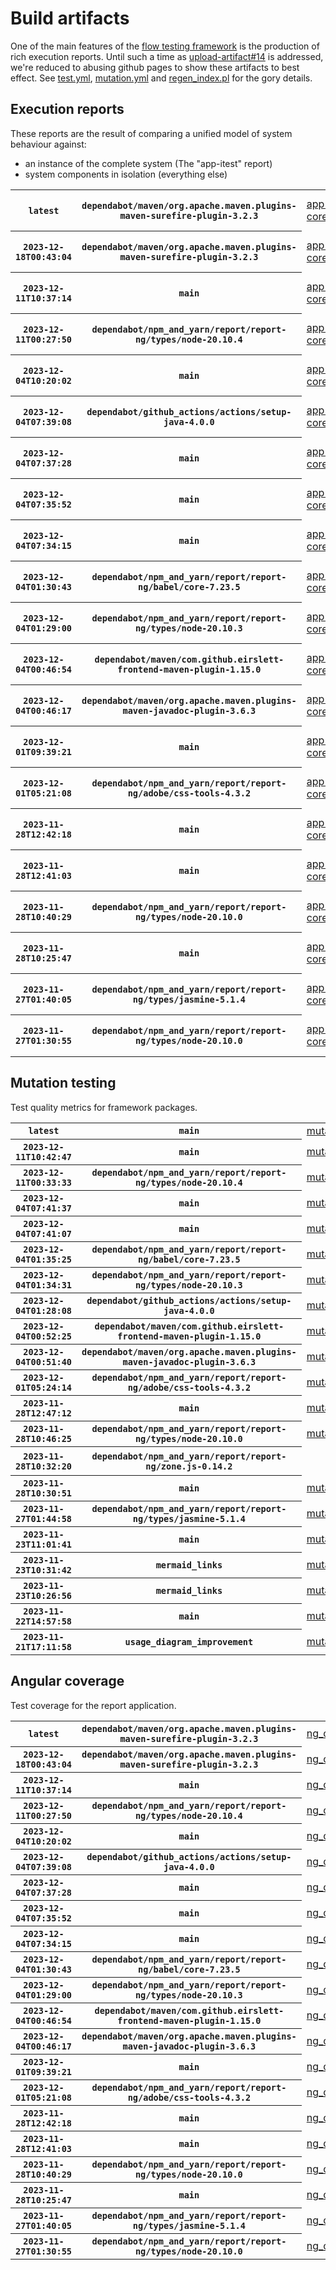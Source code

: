 # Build artifacts

One of the main features of the [flow testing framework](https://github.com/Mastercard/flow) is the production of rich execution reports.
Until such a time as [upload-artifact#14](https://github.com/actions/upload-artifact/issues/14) is addressed, we're reduced to abusing github pages to show these artifacts to best effect.
See [test.yml](https://github.com/Mastercard/flow/blob/main/.github/workflows/test.yml), [mutation.yml](https://github.com/Mastercard/flow/blob/main/.github/workflows/mutation.yml) and [regen_index.pl](https://github.com/Mastercard/flow/blob/pages/regen_index.pl) for the gory details.

## Execution reports

These reports are the result of comparing a unified model of system behaviour against:
 * an instance of the complete system (The "app-itest" report)
 * system components in isolation (everything else)

<!-- start:execution -->
<table>
	<tbody>
		<tr> <th><code>latest</code></th>
			 <th><code>dependabot/maven/org.apache.maven.plugins-maven-surefire-plugin-3.2.3</code></th>
			<td><a href="execution/latest/app-core/target/mctf/latest/index.html">app-core</a></td>
			<td><a href="execution/latest/app-histogram/target/mctf/latest/index.html">app-histogram</a></td>
			<td><a href="execution/latest/app-itest/target/mctf/latest/index.html">app-itest</a></td>
			<td><a href="execution/latest/app-queue/target/mctf/latest/index.html">app-queue</a></td>
			<td><a href="execution/latest/app-store/target/mctf/latest/index.html">app-store</a></td>
			<td><a href="execution/latest/app-ui/target/mctf/latest/index.html">app-ui</a></td>
			<td><a href="execution/latest/app-web-ui/target/mctf/latest/index.html">app-web-ui</a></td>
		</tr>
		<tr> <th><code>2023-12-18T00:43:04</code></th>
			 <th><code>dependabot/maven/org.apache.maven.plugins-maven-surefire-plugin-3.2.3</code></th>
			<td><a href="execution/1702860184/app-core/target/mctf/latest/index.html">app-core</a></td>
			<td><a href="execution/1702860184/app-histogram/target/mctf/latest/index.html">app-histogram</a></td>
			<td><a href="execution/1702860184/app-itest/target/mctf/latest/index.html">app-itest</a></td>
			<td><a href="execution/1702860184/app-queue/target/mctf/latest/index.html">app-queue</a></td>
			<td><a href="execution/1702860184/app-store/target/mctf/latest/index.html">app-store</a></td>
			<td><a href="execution/1702860184/app-ui/target/mctf/latest/index.html">app-ui</a></td>
			<td><a href="execution/1702860184/app-web-ui/target/mctf/latest/index.html">app-web-ui</a></td>
		</tr>
		<tr> <th><code>2023-12-11T10:37:14</code></th>
			 <th><code>main</code></th>
			<td><a href="execution/1702291034/app-core/target/mctf/latest/index.html">app-core</a></td>
			<td><a href="execution/1702291034/app-histogram/target/mctf/latest/index.html">app-histogram</a></td>
			<td><a href="execution/1702291034/app-itest/target/mctf/latest/index.html">app-itest</a></td>
			<td><a href="execution/1702291034/app-queue/target/mctf/latest/index.html">app-queue</a></td>
			<td><a href="execution/1702291034/app-store/target/mctf/latest/index.html">app-store</a></td>
			<td><a href="execution/1702291034/app-ui/target/mctf/latest/index.html">app-ui</a></td>
			<td><a href="execution/1702291034/app-web-ui/target/mctf/latest/index.html">app-web-ui</a></td>
		</tr>
		<tr> <th><code>2023-12-11T00:27:50</code></th>
			 <th><code>dependabot/npm_and_yarn/report/report-ng/types/node-20.10.4</code></th>
			<td><a href="execution/1702254470/app-core/target/mctf/latest/index.html">app-core</a></td>
			<td><a href="execution/1702254470/app-histogram/target/mctf/latest/index.html">app-histogram</a></td>
			<td><a href="execution/1702254470/app-itest/target/mctf/latest/index.html">app-itest</a></td>
			<td><a href="execution/1702254470/app-queue/target/mctf/latest/index.html">app-queue</a></td>
			<td><a href="execution/1702254470/app-store/target/mctf/latest/index.html">app-store</a></td>
			<td><a href="execution/1702254470/app-ui/target/mctf/latest/index.html">app-ui</a></td>
			<td><a href="execution/1702254470/app-web-ui/target/mctf/latest/index.html">app-web-ui</a></td>
		</tr>
		<tr> <th><code>2023-12-04T10:20:02</code></th>
			 <th><code>main</code></th>
			<td><a href="execution/1701685202/app-core/target/mctf/latest/index.html">app-core</a></td>
			<td><a href="execution/1701685202/app-histogram/target/mctf/latest/index.html">app-histogram</a></td>
			<td><a href="execution/1701685202/app-itest/target/mctf/latest/index.html">app-itest</a></td>
			<td><a href="execution/1701685202/app-queue/target/mctf/latest/index.html">app-queue</a></td>
			<td><a href="execution/1701685202/app-store/target/mctf/latest/index.html">app-store</a></td>
			<td><a href="execution/1701685202/app-ui/target/mctf/latest/index.html">app-ui</a></td>
			<td><a href="execution/1701685202/app-web-ui/target/mctf/latest/index.html">app-web-ui</a></td>
		</tr>
		<tr> <th><code>2023-12-04T07:39:08</code></th>
			 <th><code>dependabot/github_actions/actions/setup-java-4.0.0</code></th>
			<td><a href="execution/1701675548/app-core/target/mctf/latest/index.html">app-core</a></td>
			<td><a href="execution/1701675548/app-histogram/target/mctf/latest/index.html">app-histogram</a></td>
			<td><a href="execution/1701675548/app-itest/target/mctf/latest/index.html">app-itest</a></td>
			<td><a href="execution/1701675548/app-queue/target/mctf/latest/index.html">app-queue</a></td>
			<td><a href="execution/1701675548/app-store/target/mctf/latest/index.html">app-store</a></td>
			<td><a href="execution/1701675548/app-ui/target/mctf/latest/index.html">app-ui</a></td>
			<td><a href="execution/1701675548/app-web-ui/target/mctf/latest/index.html">app-web-ui</a></td>
		</tr>
		<tr> <th><code>2023-12-04T07:37:28</code></th>
			 <th><code>main</code></th>
			<td><a href="execution/1701675448/app-core/target/mctf/latest/index.html">app-core</a></td>
			<td><a href="execution/1701675448/app-histogram/target/mctf/latest/index.html">app-histogram</a></td>
			<td><a href="execution/1701675448/app-itest/target/mctf/latest/index.html">app-itest</a></td>
			<td><a href="execution/1701675448/app-queue/target/mctf/latest/index.html">app-queue</a></td>
			<td><a href="execution/1701675448/app-store/target/mctf/latest/index.html">app-store</a></td>
			<td><a href="execution/1701675448/app-ui/target/mctf/latest/index.html">app-ui</a></td>
			<td><a href="execution/1701675448/app-web-ui/target/mctf/latest/index.html">app-web-ui</a></td>
		</tr>
		<tr> <th><code>2023-12-04T07:35:52</code></th>
			 <th><code>main</code></th>
			<td><a href="execution/1701675352/app-core/target/mctf/latest/index.html">app-core</a></td>
			<td><a href="execution/1701675352/app-histogram/target/mctf/latest/index.html">app-histogram</a></td>
			<td><a href="execution/1701675352/app-itest/target/mctf/latest/index.html">app-itest</a></td>
			<td><a href="execution/1701675352/app-queue/target/mctf/latest/index.html">app-queue</a></td>
			<td><a href="execution/1701675352/app-store/target/mctf/latest/index.html">app-store</a></td>
			<td><a href="execution/1701675352/app-ui/target/mctf/latest/index.html">app-ui</a></td>
			<td><a href="execution/1701675352/app-web-ui/target/mctf/latest/index.html">app-web-ui</a></td>
		</tr>
		<tr> <th><code>2023-12-04T07:34:15</code></th>
			 <th><code>main</code></th>
			<td><a href="execution/1701675255/app-core/target/mctf/latest/index.html">app-core</a></td>
			<td><a href="execution/1701675255/app-histogram/target/mctf/latest/index.html">app-histogram</a></td>
			<td><a href="execution/1701675255/app-itest/target/mctf/latest/index.html">app-itest</a></td>
			<td><a href="execution/1701675255/app-queue/target/mctf/latest/index.html">app-queue</a></td>
			<td><a href="execution/1701675255/app-store/target/mctf/latest/index.html">app-store</a></td>
			<td><a href="execution/1701675255/app-ui/target/mctf/latest/index.html">app-ui</a></td>
			<td><a href="execution/1701675255/app-web-ui/target/mctf/latest/index.html">app-web-ui</a></td>
		</tr>
		<tr> <th><code>2023-12-04T01:30:43</code></th>
			 <th><code>dependabot/npm_and_yarn/report/report-ng/babel/core-7.23.5</code></th>
			<td><a href="execution/1701653443/app-core/target/mctf/latest/index.html">app-core</a></td>
			<td><a href="execution/1701653443/app-histogram/target/mctf/latest/index.html">app-histogram</a></td>
			<td><a href="execution/1701653443/app-itest/target/mctf/latest/index.html">app-itest</a></td>
			<td><a href="execution/1701653443/app-queue/target/mctf/latest/index.html">app-queue</a></td>
			<td><a href="execution/1701653443/app-store/target/mctf/latest/index.html">app-store</a></td>
			<td><a href="execution/1701653443/app-ui/target/mctf/latest/index.html">app-ui</a></td>
			<td><a href="execution/1701653443/app-web-ui/target/mctf/latest/index.html">app-web-ui</a></td>
		</tr>
		<tr> <th><code>2023-12-04T01:29:00</code></th>
			 <th><code>dependabot/npm_and_yarn/report/report-ng/types/node-20.10.3</code></th>
			<td><a href="execution/1701653340/app-core/target/mctf/latest/index.html">app-core</a></td>
			<td><a href="execution/1701653340/app-histogram/target/mctf/latest/index.html">app-histogram</a></td>
			<td><a href="execution/1701653340/app-itest/target/mctf/latest/index.html">app-itest</a></td>
			<td><a href="execution/1701653340/app-queue/target/mctf/latest/index.html">app-queue</a></td>
			<td><a href="execution/1701653340/app-store/target/mctf/latest/index.html">app-store</a></td>
			<td><a href="execution/1701653340/app-ui/target/mctf/latest/index.html">app-ui</a></td>
			<td><a href="execution/1701653340/app-web-ui/target/mctf/latest/index.html">app-web-ui</a></td>
		</tr>
		<tr> <th><code>2023-12-04T00:46:54</code></th>
			 <th><code>dependabot/maven/com.github.eirslett-frontend-maven-plugin-1.15.0</code></th>
			<td><a href="execution/1701650814/app-core/target/mctf/latest/index.html">app-core</a></td>
			<td><a href="execution/1701650814/app-histogram/target/mctf/latest/index.html">app-histogram</a></td>
			<td><a href="execution/1701650814/app-itest/target/mctf/latest/index.html">app-itest</a></td>
			<td><a href="execution/1701650814/app-queue/target/mctf/latest/index.html">app-queue</a></td>
			<td><a href="execution/1701650814/app-store/target/mctf/latest/index.html">app-store</a></td>
			<td><a href="execution/1701650814/app-ui/target/mctf/latest/index.html">app-ui</a></td>
			<td><a href="execution/1701650814/app-web-ui/target/mctf/latest/index.html">app-web-ui</a></td>
		</tr>
		<tr> <th><code>2023-12-04T00:46:17</code></th>
			 <th><code>dependabot/maven/org.apache.maven.plugins-maven-javadoc-plugin-3.6.3</code></th>
			<td><a href="execution/1701650777/app-core/target/mctf/latest/index.html">app-core</a></td>
			<td><a href="execution/1701650777/app-histogram/target/mctf/latest/index.html">app-histogram</a></td>
			<td><a href="execution/1701650777/app-itest/target/mctf/latest/index.html">app-itest</a></td>
			<td><a href="execution/1701650777/app-queue/target/mctf/latest/index.html">app-queue</a></td>
			<td><a href="execution/1701650777/app-store/target/mctf/latest/index.html">app-store</a></td>
			<td><a href="execution/1701650777/app-ui/target/mctf/latest/index.html">app-ui</a></td>
			<td><a href="execution/1701650777/app-web-ui/target/mctf/latest/index.html">app-web-ui</a></td>
		</tr>
		<tr> <th><code>2023-12-01T09:39:21</code></th>
			 <th><code>main</code></th>
			<td><a href="execution/1701423561/app-core/target/mctf/latest/index.html">app-core</a></td>
			<td><a href="execution/1701423561/app-histogram/target/mctf/latest/index.html">app-histogram</a></td>
			<td><a href="execution/1701423561/app-itest/target/mctf/latest/index.html">app-itest</a></td>
			<td><a href="execution/1701423561/app-queue/target/mctf/latest/index.html">app-queue</a></td>
			<td><a href="execution/1701423561/app-store/target/mctf/latest/index.html">app-store</a></td>
			<td><a href="execution/1701423561/app-ui/target/mctf/latest/index.html">app-ui</a></td>
			<td><a href="execution/1701423561/app-web-ui/target/mctf/latest/index.html">app-web-ui</a></td>
		</tr>
		<tr> <th><code>2023-12-01T05:21:08</code></th>
			 <th><code>dependabot/npm_and_yarn/report/report-ng/adobe/css-tools-4.3.2</code></th>
			<td><a href="execution/1701408068/app-core/target/mctf/latest/index.html">app-core</a></td>
			<td><a href="execution/1701408068/app-histogram/target/mctf/latest/index.html">app-histogram</a></td>
			<td><a href="execution/1701408068/app-itest/target/mctf/latest/index.html">app-itest</a></td>
			<td><a href="execution/1701408068/app-queue/target/mctf/latest/index.html">app-queue</a></td>
			<td><a href="execution/1701408068/app-store/target/mctf/latest/index.html">app-store</a></td>
			<td><a href="execution/1701408068/app-ui/target/mctf/latest/index.html">app-ui</a></td>
			<td><a href="execution/1701408068/app-web-ui/target/mctf/latest/index.html">app-web-ui</a></td>
		</tr>
		<tr> <th><code>2023-11-28T12:42:18</code></th>
			 <th><code>main</code></th>
			<td><a href="execution/1701175338/app-core/target/mctf/latest/index.html">app-core</a></td>
			<td><a href="execution/1701175338/app-histogram/target/mctf/latest/index.html">app-histogram</a></td>
			<td><a href="execution/1701175338/app-itest/target/mctf/latest/index.html">app-itest</a></td>
			<td><a href="execution/1701175338/app-queue/target/mctf/latest/index.html">app-queue</a></td>
			<td><a href="execution/1701175338/app-store/target/mctf/latest/index.html">app-store</a></td>
			<td><a href="execution/1701175338/app-ui/target/mctf/latest/index.html">app-ui</a></td>
			<td><a href="execution/1701175338/app-web-ui/target/mctf/latest/index.html">app-web-ui</a></td>
		</tr>
		<tr> <th><code>2023-11-28T12:41:03</code></th>
			 <th><code>main</code></th>
			<td><a href="execution/1701175263/app-core/target/mctf/latest/index.html">app-core</a></td>
			<td><a href="execution/1701175263/app-histogram/target/mctf/latest/index.html">app-histogram</a></td>
			<td><a href="execution/1701175263/app-itest/target/mctf/latest/index.html">app-itest</a></td>
			<td><a href="execution/1701175263/app-queue/target/mctf/latest/index.html">app-queue</a></td>
			<td><a href="execution/1701175263/app-store/target/mctf/latest/index.html">app-store</a></td>
			<td><a href="execution/1701175263/app-ui/target/mctf/latest/index.html">app-ui</a></td>
			<td><a href="execution/1701175263/app-web-ui/target/mctf/latest/index.html">app-web-ui</a></td>
		</tr>
		<tr> <th><code>2023-11-28T10:40:29</code></th>
			 <th><code>dependabot/npm_and_yarn/report/report-ng/types/node-20.10.0</code></th>
			<td><a href="execution/1701168029/app-core/target/mctf/latest/index.html">app-core</a></td>
			<td><a href="execution/1701168029/app-histogram/target/mctf/latest/index.html">app-histogram</a></td>
			<td><a href="execution/1701168029/app-itest/target/mctf/latest/index.html">app-itest</a></td>
			<td><a href="execution/1701168029/app-queue/target/mctf/latest/index.html">app-queue</a></td>
			<td><a href="execution/1701168029/app-store/target/mctf/latest/index.html">app-store</a></td>
			<td><a href="execution/1701168029/app-ui/target/mctf/latest/index.html">app-ui</a></td>
			<td><a href="execution/1701168029/app-web-ui/target/mctf/latest/index.html">app-web-ui</a></td>
		</tr>
		<tr> <th><code>2023-11-28T10:25:47</code></th>
			 <th><code>main</code></th>
			<td><a href="execution/1701167147/app-core/target/mctf/latest/index.html">app-core</a></td>
			<td><a href="execution/1701167147/app-histogram/target/mctf/latest/index.html">app-histogram</a></td>
			<td><a href="execution/1701167147/app-itest/target/mctf/latest/index.html">app-itest</a></td>
			<td><a href="execution/1701167147/app-queue/target/mctf/latest/index.html">app-queue</a></td>
			<td><a href="execution/1701167147/app-store/target/mctf/latest/index.html">app-store</a></td>
			<td><a href="execution/1701167147/app-ui/target/mctf/latest/index.html">app-ui</a></td>
			<td><a href="execution/1701167147/app-web-ui/target/mctf/latest/index.html">app-web-ui</a></td>
		</tr>
		<tr> <th><code>2023-11-27T01:40:05</code></th>
			 <th><code>dependabot/npm_and_yarn/report/report-ng/types/jasmine-5.1.4</code></th>
			<td><a href="execution/1701049205/app-core/target/mctf/latest/index.html">app-core</a></td>
			<td><a href="execution/1701049205/app-histogram/target/mctf/latest/index.html">app-histogram</a></td>
			<td><a href="execution/1701049205/app-itest/target/mctf/latest/index.html">app-itest</a></td>
			<td><a href="execution/1701049205/app-queue/target/mctf/latest/index.html">app-queue</a></td>
			<td><a href="execution/1701049205/app-store/target/mctf/latest/index.html">app-store</a></td>
			<td><a href="execution/1701049205/app-ui/target/mctf/latest/index.html">app-ui</a></td>
			<td><a href="execution/1701049205/app-web-ui/target/mctf/latest/index.html">app-web-ui</a></td>
		</tr>
		<tr> <th><code>2023-11-27T01:30:55</code></th>
			 <th><code>dependabot/npm_and_yarn/report/report-ng/types/node-20.10.0</code></th>
			<td><a href="execution/1701048655/app-core/target/mctf/latest/index.html">app-core</a></td>
			<td><a href="execution/1701048655/app-histogram/target/mctf/latest/index.html">app-histogram</a></td>
			<td><a href="execution/1701048655/app-itest/target/mctf/latest/index.html">app-itest</a></td>
			<td><a href="execution/1701048655/app-queue/target/mctf/latest/index.html">app-queue</a></td>
			<td><a href="execution/1701048655/app-store/target/mctf/latest/index.html">app-store</a></td>
			<td><a href="execution/1701048655/app-ui/target/mctf/latest/index.html">app-ui</a></td>
			<td><a href="execution/1701048655/app-web-ui/target/mctf/latest/index.html">app-web-ui</a></td>
		</tr>
	</tbody>
</table>
<!-- end:execution -->

## Mutation testing

Test quality metrics for framework packages.

<!-- start:mutation -->
<table>
	<tbody>
		<tr> <th><code>latest</code></th>
			 <th><code>main</code></th>
			<td><a href="mutation/latest/mutation_report/index.html">mutation</a></td>
			<td></td>
			<td></td>
			<td></td>
			<td></td>
			<td></td>
			<td></td>
			<td></td>
			<td></td>
			<td></td>
			<td></td>
			<td></td>
			<td></td>
			<td></td>
			<td></td>
		</tr>
		<tr> <th><code>2023-12-11T10:42:47</code></th>
			 <th><code>main</code></th>
			<td><a href="mutation/1702291367/mutation_report/index.html">mutation</a></td>
			<td></td>
			<td></td>
			<td></td>
			<td></td>
			<td></td>
			<td></td>
			<td></td>
			<td></td>
			<td></td>
			<td></td>
			<td></td>
			<td></td>
			<td></td>
			<td></td>
		</tr>
		<tr> <th><code>2023-12-11T00:33:33</code></th>
			 <th><code>dependabot/npm_and_yarn/report/report-ng/types/node-20.10.4</code></th>
			<td><a href="mutation/1702254813/mutation_report/index.html">mutation</a></td>
			<td></td>
			<td></td>
			<td></td>
			<td></td>
			<td></td>
			<td></td>
			<td></td>
			<td></td>
			<td></td>
			<td></td>
			<td></td>
			<td></td>
			<td></td>
			<td></td>
		</tr>
		<tr> <th><code>2023-12-04T07:41:37</code></th>
			 <th><code>main</code></th>
			<td><a href="mutation/1701675697/mutation_report/index.html">mutation</a></td>
			<td></td>
			<td></td>
			<td></td>
			<td></td>
			<td></td>
			<td></td>
			<td></td>
			<td></td>
			<td></td>
			<td></td>
			<td></td>
			<td></td>
			<td></td>
			<td></td>
		</tr>
		<tr> <th><code>2023-12-04T07:41:07</code></th>
			 <th><code>main</code></th>
			<td><a href="mutation/1701675667/mutation_report/index.html">mutation</a></td>
			<td></td>
			<td></td>
			<td></td>
			<td></td>
			<td></td>
			<td></td>
			<td></td>
			<td></td>
			<td></td>
			<td></td>
			<td></td>
			<td></td>
			<td></td>
			<td></td>
		</tr>
		<tr> <th><code>2023-12-04T01:35:25</code></th>
			 <th><code>dependabot/npm_and_yarn/report/report-ng/babel/core-7.23.5</code></th>
			<td><a href="mutation/1701653725/mutation_report/index.html">mutation</a></td>
			<td></td>
			<td></td>
			<td></td>
			<td></td>
			<td></td>
			<td></td>
			<td></td>
			<td></td>
			<td></td>
			<td></td>
			<td></td>
			<td></td>
			<td></td>
			<td></td>
		</tr>
		<tr> <th><code>2023-12-04T01:34:31</code></th>
			 <th><code>dependabot/npm_and_yarn/report/report-ng/types/node-20.10.3</code></th>
			<td><a href="mutation/1701653671/mutation_report/index.html">mutation</a></td>
			<td></td>
			<td></td>
			<td></td>
			<td></td>
			<td></td>
			<td></td>
			<td></td>
			<td></td>
			<td></td>
			<td></td>
			<td></td>
			<td></td>
			<td></td>
			<td></td>
		</tr>
		<tr> <th><code>2023-12-04T01:28:08</code></th>
			 <th><code>dependabot/github_actions/actions/setup-java-4.0.0</code></th>
			<td><a href="mutation/1701653288/mutation_report/index.html">mutation</a></td>
			<td></td>
			<td></td>
			<td></td>
			<td></td>
			<td></td>
			<td></td>
			<td></td>
			<td></td>
			<td></td>
			<td></td>
			<td></td>
			<td></td>
			<td></td>
			<td></td>
		</tr>
		<tr> <th><code>2023-12-04T00:52:25</code></th>
			 <th><code>dependabot/maven/com.github.eirslett-frontend-maven-plugin-1.15.0</code></th>
			<td><a href="mutation/1701651145/mutation_report/index.html">mutation</a></td>
			<td></td>
			<td></td>
			<td></td>
			<td></td>
			<td></td>
			<td></td>
			<td></td>
			<td></td>
			<td></td>
			<td></td>
			<td></td>
			<td></td>
			<td></td>
			<td></td>
		</tr>
		<tr> <th><code>2023-12-04T00:51:40</code></th>
			 <th><code>dependabot/maven/org.apache.maven.plugins-maven-javadoc-plugin-3.6.3</code></th>
			<td><a href="mutation/1701651100/mutation_report/index.html">mutation</a></td>
			<td></td>
			<td></td>
			<td></td>
			<td></td>
			<td></td>
			<td></td>
			<td></td>
			<td></td>
			<td></td>
			<td></td>
			<td></td>
			<td></td>
			<td></td>
			<td></td>
		</tr>
		<tr> <th><code>2023-12-01T05:24:14</code></th>
			 <th><code>dependabot/npm_and_yarn/report/report-ng/adobe/css-tools-4.3.2</code></th>
			<td><a href="mutation/1701408254/mutation_report/index.html">mutation</a></td>
			<td></td>
			<td></td>
			<td></td>
			<td></td>
			<td></td>
			<td></td>
			<td></td>
			<td></td>
			<td></td>
			<td></td>
			<td></td>
			<td></td>
			<td></td>
			<td></td>
		</tr>
		<tr> <th><code>2023-11-28T12:47:12</code></th>
			 <th><code>main</code></th>
			<td><a href="mutation/1701175632/mutation_report/index.html">mutation</a></td>
			<td></td>
			<td></td>
			<td></td>
			<td></td>
			<td></td>
			<td></td>
			<td></td>
			<td></td>
			<td></td>
			<td></td>
			<td></td>
			<td></td>
			<td></td>
			<td></td>
		</tr>
		<tr> <th><code>2023-11-28T10:46:25</code></th>
			 <th><code>dependabot/npm_and_yarn/report/report-ng/types/node-20.10.0</code></th>
			<td><a href="mutation/1701168385/mutation_report/index.html">mutation</a></td>
			<td></td>
			<td></td>
			<td></td>
			<td></td>
			<td></td>
			<td></td>
			<td></td>
			<td></td>
			<td></td>
			<td></td>
			<td></td>
			<td></td>
			<td></td>
			<td></td>
		</tr>
		<tr> <th><code>2023-11-28T10:32:20</code></th>
			 <th><code>dependabot/npm_and_yarn/report/report-ng/zone.js-0.14.2</code></th>
			<td></td>
			<td><a href="mutation/1701167540/mutation_report/index.html">mutation_report</a></td>
			<td><a href="mutation/1701167540/project_mutation_reports/api/target/pit-reports/index.html">project_mutation_reports/api/target/pit-reports</a></td>
			<td><a href="mutation/1701167540/project_mutation_reports/builder/target/pit-reports/index.html">project_mutation_reports/builder/target/pit-reports</a></td>
			<td><a href="mutation/1701167540/project_mutation_reports/message/message-core/target/pit-reports/index.html">project_mutation_reports/message/message-core/target/pit-reports</a></td>
			<td><a href="mutation/1701167540/project_mutation_reports/message/message-http/target/pit-reports/index.html">project_mutation_reports/message/message-http/target/pit-reports</a></td>
			<td><a href="mutation/1701167540/project_mutation_reports/message/message-json/target/pit-reports/index.html">project_mutation_reports/message/message-json/target/pit-reports</a></td>
			<td><a href="mutation/1701167540/project_mutation_reports/message/message-sql/target/pit-reports/index.html">project_mutation_reports/message/message-sql/target/pit-reports</a></td>
			<td><a href="mutation/1701167540/project_mutation_reports/message/message-text/target/pit-reports/index.html">project_mutation_reports/message/message-text/target/pit-reports</a></td>
			<td><a href="mutation/1701167540/project_mutation_reports/message/message-web/target/pit-reports/index.html">project_mutation_reports/message/message-web/target/pit-reports</a></td>
			<td><a href="mutation/1701167540/project_mutation_reports/message/message-xml/target/pit-reports/index.html">project_mutation_reports/message/message-xml/target/pit-reports</a></td>
			<td><a href="mutation/1701167540/project_mutation_reports/model/target/pit-reports/index.html">project_mutation_reports/model/target/pit-reports</a></td>
			<td><a href="mutation/1701167540/project_mutation_reports/report/report-core/target/pit-reports/index.html">project_mutation_reports/report/report-core/target/pit-reports</a></td>
			<td><a href="mutation/1701167540/project_mutation_reports/validation/validation-core/target/pit-reports/index.html">project_mutation_reports/validation/validation-core/target/pit-reports</a></td>
			<td><a href="mutation/1701167540/project_mutation_reports/validation/validation-junit5/target/pit-reports/index.html">project_mutation_reports/validation/validation-junit5/target/pit-reports</a></td>
		</tr>
		<tr> <th><code>2023-11-28T10:30:51</code></th>
			 <th><code>main</code></th>
			<td><a href="mutation/1701167451/mutation_report/index.html">mutation</a></td>
			<td></td>
			<td></td>
			<td></td>
			<td></td>
			<td></td>
			<td></td>
			<td></td>
			<td></td>
			<td></td>
			<td></td>
			<td></td>
			<td></td>
			<td></td>
			<td></td>
		</tr>
		<tr> <th><code>2023-11-27T01:44:58</code></th>
			 <th><code>dependabot/npm_and_yarn/report/report-ng/types/jasmine-5.1.4</code></th>
			<td><a href="mutation/1701049498/mutation_report/index.html">mutation</a></td>
			<td></td>
			<td></td>
			<td></td>
			<td></td>
			<td></td>
			<td></td>
			<td></td>
			<td></td>
			<td></td>
			<td></td>
			<td></td>
			<td></td>
			<td></td>
			<td></td>
		</tr>
		<tr> <th><code>2023-11-23T11:01:41</code></th>
			 <th><code>main</code></th>
			<td><a href="mutation/1700737301/mutation_report/index.html">mutation</a></td>
			<td></td>
			<td></td>
			<td></td>
			<td></td>
			<td></td>
			<td></td>
			<td></td>
			<td></td>
			<td></td>
			<td></td>
			<td></td>
			<td></td>
			<td></td>
			<td></td>
		</tr>
		<tr> <th><code>2023-11-23T10:31:42</code></th>
			 <th><code>mermaid_links</code></th>
			<td><a href="mutation/1700735502/mutation_report/index.html">mutation</a></td>
			<td></td>
			<td></td>
			<td></td>
			<td></td>
			<td></td>
			<td></td>
			<td></td>
			<td></td>
			<td></td>
			<td></td>
			<td></td>
			<td></td>
			<td></td>
			<td></td>
		</tr>
		<tr> <th><code>2023-11-23T10:26:56</code></th>
			 <th><code>mermaid_links</code></th>
			<td><a href="mutation/1700735216/mutation_report/index.html">mutation</a></td>
			<td></td>
			<td></td>
			<td></td>
			<td></td>
			<td></td>
			<td></td>
			<td></td>
			<td></td>
			<td></td>
			<td></td>
			<td></td>
			<td></td>
			<td></td>
			<td></td>
		</tr>
		<tr> <th><code>2023-11-22T14:57:58</code></th>
			 <th><code>main</code></th>
			<td><a href="mutation/1700665078/mutation_report/index.html">mutation</a></td>
			<td></td>
			<td></td>
			<td></td>
			<td></td>
			<td></td>
			<td></td>
			<td></td>
			<td></td>
			<td></td>
			<td></td>
			<td></td>
			<td></td>
			<td></td>
			<td></td>
		</tr>
		<tr> <th><code>2023-11-21T17:11:58</code></th>
			 <th><code>usage_diagram_improvement</code></th>
			<td><a href="mutation/1700586718/mutation_report/index.html">mutation</a></td>
			<td></td>
			<td></td>
			<td></td>
			<td></td>
			<td></td>
			<td></td>
			<td></td>
			<td></td>
			<td></td>
			<td></td>
			<td></td>
			<td></td>
			<td></td>
			<td></td>
		</tr>
	</tbody>
</table>
<!-- end:mutation -->

## Angular coverage

Test coverage for the report application.

<!-- start:ng_coverage -->
<table>
	<tbody>
		<tr> <th><code>latest</code></th>
			 <th><code>dependabot/maven/org.apache.maven.plugins-maven-surefire-plugin-3.2.3</code></th>
			<td><a href="ng_coverage/latest/report/index.html">ng_coverage</a></td>
		</tr>
		<tr> <th><code>2023-12-18T00:43:04</code></th>
			 <th><code>dependabot/maven/org.apache.maven.plugins-maven-surefire-plugin-3.2.3</code></th>
			<td><a href="ng_coverage/1702860184/report/index.html">ng_coverage</a></td>
		</tr>
		<tr> <th><code>2023-12-11T10:37:14</code></th>
			 <th><code>main</code></th>
			<td><a href="ng_coverage/1702291034/report/index.html">ng_coverage</a></td>
		</tr>
		<tr> <th><code>2023-12-11T00:27:50</code></th>
			 <th><code>dependabot/npm_and_yarn/report/report-ng/types/node-20.10.4</code></th>
			<td><a href="ng_coverage/1702254470/report/index.html">ng_coverage</a></td>
		</tr>
		<tr> <th><code>2023-12-04T10:20:02</code></th>
			 <th><code>main</code></th>
			<td><a href="ng_coverage/1701685202/report/index.html">ng_coverage</a></td>
		</tr>
		<tr> <th><code>2023-12-04T07:39:08</code></th>
			 <th><code>dependabot/github_actions/actions/setup-java-4.0.0</code></th>
			<td><a href="ng_coverage/1701675548/report/index.html">ng_coverage</a></td>
		</tr>
		<tr> <th><code>2023-12-04T07:37:28</code></th>
			 <th><code>main</code></th>
			<td><a href="ng_coverage/1701675448/report/index.html">ng_coverage</a></td>
		</tr>
		<tr> <th><code>2023-12-04T07:35:52</code></th>
			 <th><code>main</code></th>
			<td><a href="ng_coverage/1701675352/report/index.html">ng_coverage</a></td>
		</tr>
		<tr> <th><code>2023-12-04T07:34:15</code></th>
			 <th><code>main</code></th>
			<td><a href="ng_coverage/1701675255/report/index.html">ng_coverage</a></td>
		</tr>
		<tr> <th><code>2023-12-04T01:30:43</code></th>
			 <th><code>dependabot/npm_and_yarn/report/report-ng/babel/core-7.23.5</code></th>
			<td><a href="ng_coverage/1701653443/report/index.html">ng_coverage</a></td>
		</tr>
		<tr> <th><code>2023-12-04T01:29:00</code></th>
			 <th><code>dependabot/npm_and_yarn/report/report-ng/types/node-20.10.3</code></th>
			<td><a href="ng_coverage/1701653340/report/index.html">ng_coverage</a></td>
		</tr>
		<tr> <th><code>2023-12-04T00:46:54</code></th>
			 <th><code>dependabot/maven/com.github.eirslett-frontend-maven-plugin-1.15.0</code></th>
			<td><a href="ng_coverage/1701650814/report/index.html">ng_coverage</a></td>
		</tr>
		<tr> <th><code>2023-12-04T00:46:17</code></th>
			 <th><code>dependabot/maven/org.apache.maven.plugins-maven-javadoc-plugin-3.6.3</code></th>
			<td><a href="ng_coverage/1701650777/report/index.html">ng_coverage</a></td>
		</tr>
		<tr> <th><code>2023-12-01T09:39:21</code></th>
			 <th><code>main</code></th>
			<td><a href="ng_coverage/1701423561/report/index.html">ng_coverage</a></td>
		</tr>
		<tr> <th><code>2023-12-01T05:21:08</code></th>
			 <th><code>dependabot/npm_and_yarn/report/report-ng/adobe/css-tools-4.3.2</code></th>
			<td><a href="ng_coverage/1701408068/report/index.html">ng_coverage</a></td>
		</tr>
		<tr> <th><code>2023-11-28T12:42:18</code></th>
			 <th><code>main</code></th>
			<td><a href="ng_coverage/1701175338/report/index.html">ng_coverage</a></td>
		</tr>
		<tr> <th><code>2023-11-28T12:41:03</code></th>
			 <th><code>main</code></th>
			<td><a href="ng_coverage/1701175263/report/index.html">ng_coverage</a></td>
		</tr>
		<tr> <th><code>2023-11-28T10:40:29</code></th>
			 <th><code>dependabot/npm_and_yarn/report/report-ng/types/node-20.10.0</code></th>
			<td><a href="ng_coverage/1701168029/report/index.html">ng_coverage</a></td>
		</tr>
		<tr> <th><code>2023-11-28T10:25:47</code></th>
			 <th><code>main</code></th>
			<td><a href="ng_coverage/1701167147/report/index.html">ng_coverage</a></td>
		</tr>
		<tr> <th><code>2023-11-27T01:40:05</code></th>
			 <th><code>dependabot/npm_and_yarn/report/report-ng/types/jasmine-5.1.4</code></th>
			<td><a href="ng_coverage/1701049205/report/index.html">ng_coverage</a></td>
		</tr>
		<tr> <th><code>2023-11-27T01:30:55</code></th>
			 <th><code>dependabot/npm_and_yarn/report/report-ng/types/node-20.10.0</code></th>
			<td><a href="ng_coverage/1701048655/report/index.html">ng_coverage</a></td>
		</tr>
	</tbody>
</table>
<!-- end:ng_coverage -->